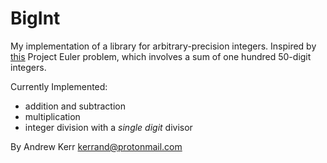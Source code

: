 BigInt
===================================================
My implementation of a library for arbitrary-precision integers. Inspired by
[this](https://projecteuler.net/problem=13) Project Euler problem, which involves
a sum of one hundred 50-digit integers.

Currently Implemented:
- addition and subtraction
- multiplication
- integer division with a *single digit* divisor

By Andrew Kerr <kerrand@protonmail.com>

